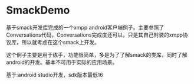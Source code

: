 # SmackDemo
基于smack开发库完成的一个xmpp android客户端例子。主要参照了Conversations代码，Conversations完成度还可以，只是其自己封装的xmpp协议库，所以就考虑在这个smack上开发。

这个例子主要是用于练手，功能很简单，多是为了了解smack的类库，同时了解android的开发。基本不可用于实际的应用场景。

基于:android studio开发，sdk版本最低16
